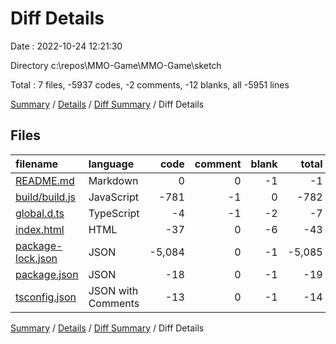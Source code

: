 # Diff Details

Date : 2022-10-24 12:21:30

Directory c:\\repos\\MMO-Game\\MMO-Game\\sketch

Total : 7 files,  -5937 codes, -2 comments, -12 blanks, all -5951 lines

[Summary](results.md) / [Details](details.md) / [Diff Summary](diff.md) / Diff Details

## Files
| filename | language | code | comment | blank | total |
| :--- | :--- | ---: | ---: | ---: | ---: |
| [README.md](/README.md) | Markdown | 0 | 0 | -1 | -1 |
| [build/build.js](/build/build.js) | JavaScript | -781 | -1 | 0 | -782 |
| [global.d.ts](/global.d.ts) | TypeScript | -4 | -1 | -2 | -7 |
| [index.html](/index.html) | HTML | -37 | 0 | -6 | -43 |
| [package-lock.json](/package-lock.json) | JSON | -5,084 | 0 | -1 | -5,085 |
| [package.json](/package.json) | JSON | -18 | 0 | -1 | -19 |
| [tsconfig.json](/tsconfig.json) | JSON with Comments | -13 | 0 | -1 | -14 |

[Summary](results.md) / [Details](details.md) / [Diff Summary](diff.md) / Diff Details